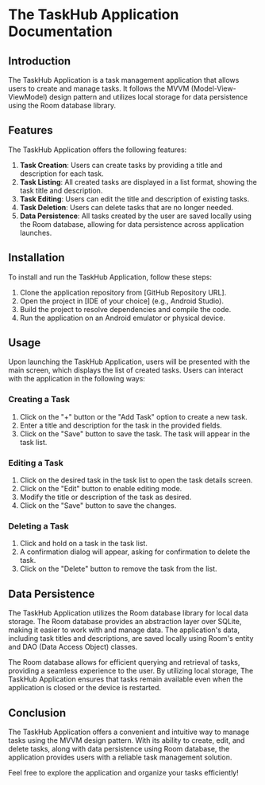 # The TaskHub Application Documentation

## Introduction
The TaskHub Application is a task management application that allows users to create and manage tasks. It follows the MVVM (Model-View-ViewModel) design pattern and utilizes local storage for data persistence using the Room database library.

## Features
The TaskHub Application offers the following features:

1. **Task Creation**: Users can create tasks by providing a title and description for each task.
2. **Task Listing**: All created tasks are displayed in a list format, showing the task title and description.
3. **Task Editing**: Users can edit the title and description of existing tasks.
4. **Task Deletion**: Users can delete tasks that are no longer needed.
5. **Data Persistence**: All tasks created by the user are saved locally using the Room database, allowing for data persistence across application launches.

## Installation
To install and run the TaskHub Application, follow these steps:

1. Clone the application repository from [GitHub Repository URL].
2. Open the project in [IDE of your choice] (e.g., Android Studio).
3. Build the project to resolve dependencies and compile the code.
4. Run the application on an Android emulator or physical device.

## Usage
Upon launching the TaskHub Application, users will be presented with the main screen, which displays the list of created tasks. Users can interact with the application in the following ways:

### Creating a Task
1. Click on the "+" button or the "Add Task" option to create a new task.
2. Enter a title and description for the task in the provided fields.
3. Click on the "Save" button to save the task. The task will appear in the task list.

### Editing a Task
1. Click on the desired task in the task list to open the task details screen.
2. Click on the "Edit" button to enable editing mode.
3. Modify the title or description of the task as desired.
4. Click on the "Save" button to save the changes.

### Deleting a Task
1. Click and hold on a task in the task list.
2. A confirmation dialog will appear, asking for confirmation to delete the task.
3. Click on the "Delete" button to remove the task from the list.

## Data Persistence
The TaskHub Application utilizes the Room database library for local data storage. The Room database provides an abstraction layer over SQLite, making it easier to work with and manage data. The application's data, including task titles and descriptions, are saved locally using Room's entity and DAO (Data Access Object) classes.

The Room database allows for efficient querying and retrieval of tasks, providing a seamless experience to the user. By utilizing local storage, The TaskHub Application ensures that tasks remain available even when the application is closed or the device is restarted.

## Conclusion
The TaskHub Application offers a convenient and intuitive way to manage tasks using the MVVM design pattern. With its ability to create, edit, and delete tasks, along with data persistence using Room database, the application provides users with a reliable task management solution.

Feel free to explore the application and organize your tasks efficiently!

